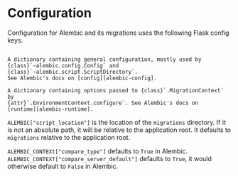 # Configuration

Configuration for Alembic and its migrations uses the following Flask config
keys.

```{module} flask_alembic.config
```

```{data} ALEMBIC
A dictionary containing general configuration, mostly used by
{class}`~alembic.config.Config` and {class}`~alembic.script.ScriptDirectory`.
See Alembic's docs on [config][alembic-config].
```

```{data} ALEMBIC_CONTEXT
A dictionary containing options passed to {class}`.MigrationContext` by
{attr}`.EnvironmentContext.configure`. See Alembic's docs on
[runtime][alembic-runtime].
```

`ALEMBIC["script_location"]` is the location of the `migrations` directory. If
it is not an absolute path, it will be relative to the application root. It
defaults to `migrations` relative to the application root.

`ALEMBIC_CONTEXt["compare_type"]` defaults to `True` in Alembic.
`ALEMBIC_CONTEXT["compare_server_default"]` defaults to `True`, it would
otherwise default to `False` in Alembic.

[alembic-config]: https://alembic.sqlalchemy.org/en/latest/tutorial.html#editing-the-ini-file
[alembic-runtime]: https://alembic.sqlalchemy.org/en/latest/api/runtime.html#runtime-objects
